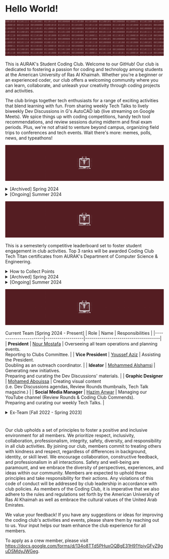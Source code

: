 # Hello World!
![](motto.gif)

This is AURAK's Student Coding Club. Welcome to our GitHub! Our club is dedicated to fostering a passion for coding and technology among students at the American University of Ras Al Khaimah. Whether you're a beginner or an experienced coder, our club offers a welcoming community where you can learn, collaborate, and unleash your creativity through coding projects and activities.

The club brings together tech enthusiasts for a range of exciting activities that blend learning with fun. From sharing weekly Tech Talks to lively biweekly Dev Discussions in G's AutoCAD lab (live streaming on Google Meets). We spice things up with coding competitions, handy tech tool recommendations, and review sessions during midterm and final exam periods. Plus, we're not afraid to venture beyond campus, organizing field trips to conferences and tech events. Wait there's more: memes, polls, news, and typeathons!

![](achievements.gif)

<details>
  <summary> [Archived] Spring 2024 </summary>

- [x] Renovate all of the club's brand graphics.
- [x] Establish an online presence on Github, YouTube, and Email.
- [x] Advertise vacant positions. (x3) 
- [x] Hire a new management team.
- [x] Acquire department faculty sponsors.
- [x] Establish Tech Talks: the weekly news, announcements, projects, polls, and memes post.
- [x] Establish Dev Discussions: 4 meet-ups per semester where we cover some extracurricular CS topics.
- [x] Establish Review Rounds: the YT review videos posted to aid students in preparing for their midterms and finals at AURAK.
- [x] [Winning Most Active Student Club Award.](cert.png)

**Total number of Tech Talks posted: 8** <br>
**Total number of Dev Discussions hosted: 2** <br>
**Total number of Review Rounds posted: 4** <br>
**Total number of events organized: 0** <br>
**Total amount of budget used: 0 AED** <br>
</details>

<details>
  <summary> [Ongoing] Summer 2024 </summary>

- [x] Hire a team of reviewers for Review Rounds.
- [x] Rebrand Tech Talk as a magazine. 

**Total number of Tech Talks posted: 1** <br>
**Total number of Dev Discussions hosted: 0** <br>
**Total number of Review Rounds posted: 2** <br>
**Total number of events organized: 0** <br>
**Total amount of budget used: 0 AED** <br>
</details>

![](techtitans.gif)

This is a semesterly competitive leaderboard set to foster student engagement in club activities. Top 3 ranks will be awarded Coding Club Tech Titan certificates from AURAK's Department of Computer Science & Engineering.

<details>
  <summary> How to Collect Points</summary>

- **(5 pts)** for voting on Tech Talk polls and submitting memes.
- **(10 pts)** for getting featured in the programming memes competition.
- **(10 pts)** for attending Dev Discussions.
- **(10 pts)** for engaging in any requested volunteering activities.
- **(15 pts)** for getting 1st place in typeathons.
- **(15 pts)** for getting 1st place in a mentimeter question.
- **(15 pts)** for participating in official coding club competitions.
- **(20 pts)** for submitting a project to showcase in Dev Discussions.
- **(25 pts)** for winning a 1st, 2nd, or 3rd place in official coding club competitions.
</details>

<details>
  <summary>[Archived] Spring 2024</summary>

| Rank | Member     |Major | Score |
|:----:|:----------:|:-----:|:-----:|
|🏆| **Ahmed Abuhajjaj**   | Artificial Intelligence | **55** |
|🥈| **Muhammad Mbarak**  | Artificial Intelligence | **40** |
|🥈| **Maram Sabri**  | Artificial Intelligence | **40** |
|🥉| **Abdulghani Sabbagh**  | Computer Engineering |**35** |
| **4**| **Zohaa Khan** | Mass Communication | **30** |
| **5**| **Fares Masarani**  | Artificial Intelligence | **20** |
| **5**| **Hinad Fransis**  | Artificial Intelligence |**20** |
| **6**| **Urita Sadallah**| Computer Science | **15** |
| **6**| **Abdullah Yousef**  | Computer Engineering| **15** |
| **6**| **Asma Aldhaibani**  | Computer Engineering | **15** |
| **7**| **Lina Abdalmajeed** | Artificial Intelligence | **10** |
| **7**|  **Abin Devarajan**  | Computer Engineering | **10** |
| **7**| **Nada Mohamed**  | Computer Engineering | **10** |
| **8**| **Kamel Mostafa**  |N/A| **5** |
| **8**| **Yousef Al Hayek**  | Artificial Intelligence | **5** |
| **8**| **Kirubel Mamo**  | Computer Science | **5** |
| **8**| **Abdelrahman Ahmed**  |N/A| **5** |
| **8**| **Aqsa Malik**  | Computer Science | **5** |
| **8**| **Ahaad Seif**  |N/A| **5** |

</details>

<details>
  <summary>[Ongoing] Summer 2024</summary>

| Rank | Member     | Major | Score |
|:----:|:----------:|:-----:|:-----:|
|🏆| **Abdulghani Sabbagh** | Computer Engineering | **65** |
|🥈| **Tia Othman**  | Artificial Intelligence | **10** | 
|🥈| **Zohaa Khan**  | Mass Communication | **10** |
|🥈| **Ahmed Abuhajjaj**   | Artificial Intelligence | **10** |
|🥈| **Maram Sabri**  | Artificial Intelligence |**10** |
|🥈| **Abdullah Yousef**  | Computer Engineering | **10** |
|🥈| **Ali Aldahmani**  | Artificial Intelligence | **10** |
|🥉| **Kamel Mostafa**  |N/A| **5** |
|🥉| **Mazen Eltawil**  | Artificial Intelligence | **5** |
|🥉| **Hassan Mashaal**  | Electrical Engineering | **5** |
|🥉| **Ahaad Seif**  |N/A| **5** |
|🥉| **Muhammad Mbarak**  | Artificial Intelligence | **5** |
|🥉| **Sulaiman Qeer**  | Artificial Intelligence | **5** |
|🥉| **Asma Aldhaibani**  | Computer Engineering | **5** |
|🥉| **Areeba Atique**  | Computer Science | **5** |
|🥉| **Abdulla Alshehhi**  | Artificial Intelligence | **5** |
|🥉| **Muhammed Shafi**  | Computer Engineering | **5** |
|🥉| **Maryam Abdelrahman**  |N/A| **5** |
|🥉| **Ahmed Salmi**  |N/A| **5** |
|🥉| **Noora Ali**  |N/A| **5** |
|🥉| **Muhammad Mustafa**  |N/A| **5** |
|🥉| **Hamda Alali**  | Artificial Intelligence | **5** |
|🥉| **Hasan Alshehhi**  |N/A| **5** |
|🥉| **Ahmed Albakr**  | Artificial Intelligence | **5** |
</details>

![](crew.gif)

Current Team [Spring 2024 - Present]
| Role                  | Name              | Responsibilities                    |
|-----------------------|-------------------|-------------------------------------|
| **President**         | [Nour Mostafa](https://github.com/Nour-MK)      | Overseeing all team operations and planning events. <br> Reporting to Clubs Committee. |
| **Vice President**    | [Youssef Aziz](https://github.com/YoussefAzizeldin)      | Assisting the President. <br> Doubling as an outreach coordinator. |
| **Ideator**           | [Mohammed Alshamsi](https://github.com/M-Alshamsi) | Generating new initiatives. <br> Preparing and curating the Dev Discussions' materials. |
| **Graphic Designer**  | [Mohamed Abouissa](https://github.com/Mohamed-Abouissa)  | Creating visual content <br> (i.e. Dev Discussions agendas, Review Rounds thumbnails, Tech Talk magazine.) |
| **Social Media Manager** | [Hazim Anwar](https://github.com/win-x-u-r)    | Managing our YouTube channel (Review Rounds & Coding Club Commends). <br> Preparing and curating our weekly Tech Talks. |

<details>
  <summary>Ex-Team [Fall 2022 - Spring 2023]</summary>

| Role               | Name             | Responsibilities                       |
|--------------------|------------------|----------------------------------------|
| **President**      | Hinad Fransis    | Overseeing all operations and strategy. |
| **Vice President** | Ghaleb Aldoboni  | Assisting the President and managing internal affairs. |
| **Executive**      | Mai Mansour      | Executing strategic plans and projects. |
| **Executive**      | Mazin Khider     | Supporting the implementation of initiatives. |

</details>
  
#

Our club upholds a set of principles to foster a positive and inclusive environment for all members. We prioritize respect, inclusivity, collaboration, professionalism, integrity, safety, diversity, and responsibility in all club activities. By joining our club, members commit to treating others with kindness and respect, regardless of differences in background, identity, or skill level. We encourage collaboration, constructive feedback, and professionalism in all interactions. Safety and well-being are paramount, and we embrace the diversity of perspectives, experiences, and ideas within our community. Members are expected to uphold these principles and take responsibility for their actions. Any violations of this code of conduct will be addressed by club leadership in accordance with club policies. As members of the Coding Club, it is imperative that we also adhere to the rules and regulations set forth by the American University of Ras Al Khaimah as well as embrace the cultural values of the United Arab Emirates.

We value your feedback! If you have any suggestions or ideas for improving the coding club's activities and events, please share them by reaching out to us. Your input helps our team enhance the club experience for all members.

To apply as a crew member, please visit https://docs.google.com/forms/d/134o8TTd5PHuxOQBgE31H91YpiyGFyZ9guDSMdyJWGeg.
